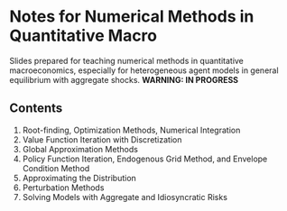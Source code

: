 # Notes for Numerical Methods in Quantitative Macro
Slides prepared for teaching numerical methods in quantitative macroeconomics, especially for heterogeneous agent models in general equilibrium with aggregate shocks.
**WARNING: IN PROGRESS**

## Contents
1. Root-finding, Optimization Methods, Numerical Integration
1. Value Function Iteration with Discretization
1. Global Approximation Methods
1. Policy Function Iteration, Endogenous Grid Method, and Envelope Condition Method
1. Approximating the Distribution
1. Perturbation Methods
1. Solving Models with Aggregate and Idiosyncratic Risks
